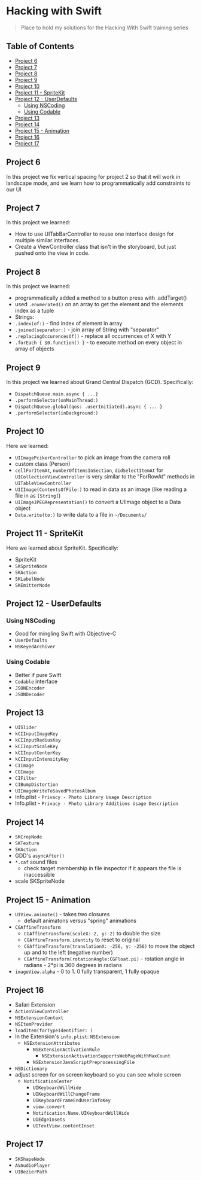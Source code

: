 # Hacking with Swift
> Place to hold my solutions for the Hacking With Swift training series

## Table of Contents
* [Project 6](#project-6)
* [Project 7](#project-7)
* [Project 8](#project-8)
* [Project 9](#project-9)
* [Project 10](#project-10)
* [Project 11 - SpriteKit](#project-11---spritekit)
* [Project 12 - UserDefaults](#project-12---userdefaults)
    + [Using NSCoding](#using-nscoding)
    + [Using Codable](#using-codable)
* [Project 13](#project-13)
* [Project 14](#project-14)
* [Project 15 - Animation](#project-15---animation)
* [Project 16](#project-16)
* [Project 17](#project-17)

## Project 6
In this project we fix vertical spacing for project 2 so that it will work in landscape mode, and we learn how to programmatically add constraints to our UI

## Project 7
In this project we learned:
* How to use UITabBarController to reuse one interface design for multiple similar interfaces.
* Create a ViewController class that isn't in the storyboard, but just pushed onto the view in code.

## Project 8
In this project we learned:
* programmatically added a method to a button press with .addTarget()
* used `.enumerated()` on an array to get the element and the elements index as a tuple
* Strings:
 * `.index(of:)` - find index of element in array
 * `.joined(separator:)`  - join array of String with "separator"
 * `.replacingOccurencesOf()` - replace all occurrences of X with Y
* `.forEach { $0.function() }` - to execute method on every object in array of objects

## Project 9
In this project we learned about Grand Central Dispatch (GCD).  Specifically:
* `DispatchQueue.main.async { ...}`
* `.performSelector(onMainThread:)`
* `DispatchQueue.global(qos: .userInitiated).async { ... }`
* `.performSelector(inBackground:)`

## Project 10
Here we learned:
* `UIImagePcikerController` to pick an image from the camera roll
* custom class (Person)
* `cellForItemAt`, `numberOfItemsInSection`, `didSelectItemAt` for `UICollectionViewController` is very similar to the "ForRowAt" methods in `UITableViewController`
* `UIIImage(ContentsOfFile:)` to read in data as an image (like reading a file in as `[String]`)
* `UIImageJPEGRepresentation()` to convert a UIImage object to a Data object
* `Data.write(to:)` to write data to a file in `~/Documents/`

## Project 11 - SpriteKit
Here we learned about SpriteKit.  Specifically:
* SpriteKit
* `SKSpriteNode`
* `SKAction`
* `SKLabelNode`
* `SKEmitterNode`

## Project 12 - UserDefaults
### Using NSCoding
* Good for mingling Swift with Objective-C
* `UserDefaults`
* `NSKeyedArchiver`

### Using Codable
* Better if pure Swift
* `Codable` interface
* `JSONEncoder`
* `JSONDecoder`

## Project 13
* `UISlider`
* `kCIInputImageKey`
* `kCIInputRadiusKey`
* `kCIInputScaleKey`
* `kCIInputCenterKey`
* `kCIInputIntensityKey`
* `CIImage`
* `CGImage`
* `CIFilter`
* `CIBumpDistortion`
* `UIImageWriteToSavedPhotosAlbum`
* Info.plist - `Privacy - Photo Library Usage Description`
* Info.plist - `Privacy - Photo Library Additions Usage Description`


## Project 14
* `SKCropNode`
* `SKTexture`
* `SKAction`
* GDD's `asyncAfter()`
* `*.caf` sound files
  * check target membership in file inspector if it appears the file is inaccessible
* scale SKSpriteNode

## Project 15 - Animation
* `UIView.animate()` - takes two closures
  * default animatons versus "spring" animations
* `CGAffineTransform`
  * `CGAffineTransform(scaleX: 2, y: 2)` to double the size
  * `CGAffineTransform.identity` to reset to original
  * `CGAffineTransform(translationX: -256, y: -256)` to move the object up and to the left (negative number)
  * `CGAffineTransform(rotationAngle:CGFloat.pi)` - rotation angle in radians - 2*pi is 360 degrees in radians
* `imageView.alpha` - 0 to 1.  0 fully transparent, 1 fully opaque

## Project 16
* Safari Extension
* `ActionViewController`
* `NSExtensionContext`
* `NSItemProvider`
* `loadItem(forTypeIdentifier: )`
* In the Extension's `info.plist`: `NSExtension`
  * `NSExtensionAttributes`
    * `NSExtensionActivationRule`
      * `NSExtensionActivationSupportsWebPageWithMaxCount`
    * `NSExtensionJavaScriptPreprocessingFile`
* `NSDictionary`
* adjust screen for on screen keyboard so you can see whole screen
  * `NotificationCenter`
    * `UIKeyboardWillHide`
    * `UIKeyboardWillChangeFrame`
    * `UIKeyboardFrameEndUserInfoKey`
    * `view.convert`
    * `Notification.Name.UIKeyboardWillHide`
    * `UIEdgeInsets`
    * `UITextView.contentInset`

## Project 17
* `SKShapeNode`
* `AVAudioPlayer`
* `UIBezierPath`

